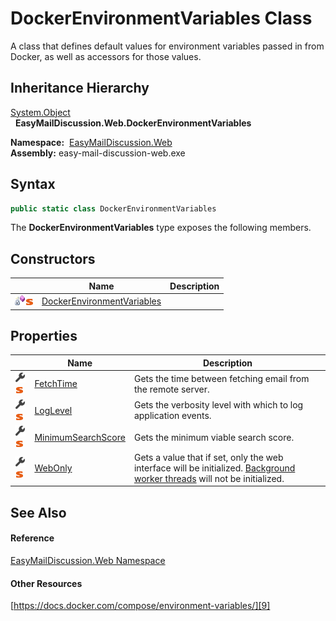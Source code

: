 DockerEnvironmentVariables Class
================================
A class that defines default values for environment variables passed in from Docker, as well as accessors for those values.


Inheritance Hierarchy
---------------------
[System.Object][1]  
  **EasyMailDiscussion.Web.DockerEnvironmentVariables**  

  **Namespace:**  [EasyMailDiscussion.Web][2]  
  **Assembly:** easy-mail-discussion-web.exe

Syntax
------

```csharp
public static class DockerEnvironmentVariables
```

The **DockerEnvironmentVariables** type exposes the following members.


Constructors
------------

|                                   | Name                            | Description |
| --------------------------------- | ------------------------------- | ----------- |
| ![Private method]![Static member] | [DockerEnvironmentVariables][3] |             |


Properties
----------

|                                    | Name                    | Description                                                                                                                   |
| ---------------------------------- | ----------------------- | ----------------------------------------------------------------------------------------------------------------------------- |
| ![Public property]![Static member] | [FetchTime][4]          | Gets the time between fetching email from the remote server.                                                                  |
| ![Public property]![Static member] | [LogLevel][5]           | Gets the verbosity level with which to log application events.                                                                |
| ![Public property]![Static member] | [MinimumSearchScore][6] | Gets the minimum viable search score.                                                                                         |
| ![Public property]![Static member] | [WebOnly][7]            | Gets a value that if set, only the web interface will be initialized. [Background worker threads][8] will not be initialized. |


See Also
--------

#### Reference
[EasyMailDiscussion.Web Namespace][2]  

#### Other Resources
[https://docs.docker.com/compose/environment-variables/][9]  

[1]: https://docs.microsoft.com/dotnet/api/system.object
[2]: ../README.md
[3]: _cctor.md
[4]: FetchTime.md
[5]: LogLevel.md
[6]: MinimumSearchScore.md
[7]: WebOnly.md
[8]: https://docs.microsoft.com/dotnet/api/microsoft.extensions.hosting.backgroundservice
[9]: https://docs.docker.com/compose/environment-variables/
[Private method]: ../../icons/privmethod.gif "Private method"
[Static member]: ../../icons/static.gif "Static member"
[Public property]: ../../icons/pubproperty.svg "Public property"